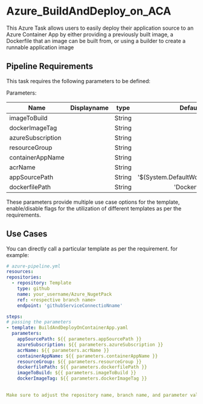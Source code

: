# Azure_BuildAndDeploy_on_ACA
This Azure Task allows users to easily deploy their application source to an Azure Container App by either providing a previously built image, a Dockerfile that an image can be built from, or using a builder to create a runnable application image

## Pipeline Requirements

This task requires the following parameters to be defined:

Parameters:

| Name  | Displayname | type | Default | Values | Opional/Required | Comments |
| ------------- | ------------- | :-------------: | :-------------: | :-------------: | :-------------: | ------------- |
| imageToBuild |  | String |  |  | Required |  |
| dockerImageTag |  | String |  |  | Required |  |
| azureSubscription |  | String |  |  | Required |  |
| resourceGroup |  | String |  |  | Required |  |
| containerAppName |  | String |  |  | Required |  |
| acrName |  | String |  |  | Required |  |
| appSourcePath |  | String | '$(System.DefaultWorkingDirectory)' |  | Required |  |
| dockerfilePath |  | String | 'Dockerfile' |  | Required |  |


These parameters provide multiple use case options for the template, enable/disable flags for the utilization of different templates as per the requirements.


## Use Cases

You can directly call a particular template as per the requirement. for example: 

  ```yaml
  # azure-pipeline.yml
  resources:
  repositories:
    - repository: Template
      type: github
      name: your_username/Azure_NugetPack
      ref: <respective branch name>
      endpoint: 'githubServiceConnectioNname'

  steps:
  # passing the parameters
  - template: BuildAndDeployOnContainerApp.yaml
    parameters:
      appSourcePath: ${{ parameters.appSourcePath }}
      azureSubscription: ${{ parameters.azureSubscription }}
      acrName: ${{ parameters.acrName }}
      containerAppName: ${{ parameters.containerAppName }}
      resourceGroup: ${{ parameters.resourceGroup }}
      dockerfilePath: ${{ parameters.dockerfilePath }}
      imageToBuild: ${{ parameters.imageToBuild }}
      dockerImageTag: ${{ parameters.dockerImageTag }}
        
  
Make sure to adjust the repository name, branch name, and parameter values according to your project's requirements.

  ```
